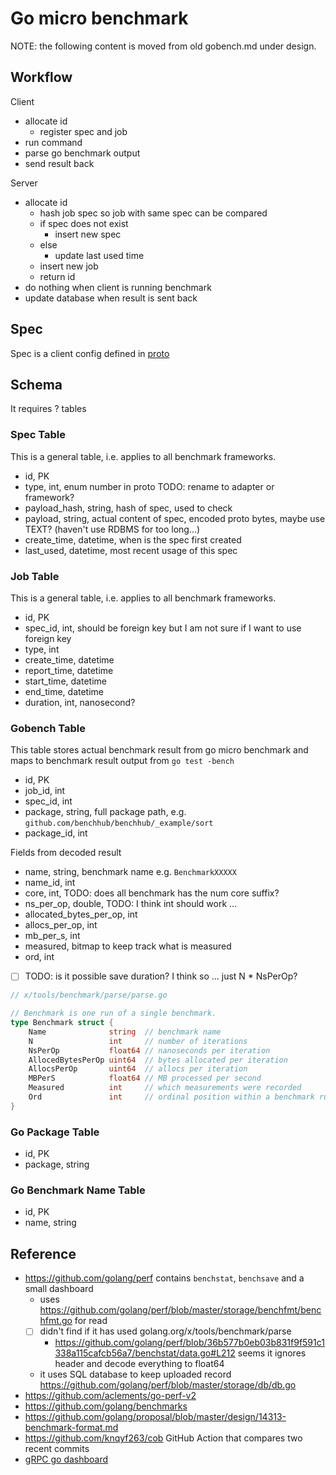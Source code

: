 # Go micro benchmark



NOTE: the following content is moved from old gobench.md under design.

## Workflow

Client

- allocate id
  - register spec and job
- run command
- parse go benchmark output
- send result back

Server

- allocate id
  - hash job spec so job with same spec can be compared
  - if spec does not exist
    - insert new spec
  - else
    - update last used time
  - insert new job
  - return id
- do nothing when client is running benchmark
- update database when result is sent back

## Spec

Spec is a client config defined in [proto](../../bhpb/gobench.proto)

## Schema

It requires ? tables

### Spec Table

This is a general table, i.e. applies to all benchmark frameworks.

- id, PK
- type, int, enum number in proto TODO: rename to adapter or framework?
- payload_hash, string, hash of spec, used to check
- payload, string, actual content of spec, encoded proto bytes, maybe use TEXT? (haven't use RDBMS for too long...)
- create_time, datetime, when is the spec first created
- last_used, datetime, most recent usage of this spec

### Job Table

This is a general table, i.e. applies to all benchmark frameworks.

- id, PK
- spec_id, int, should be foreign key but I am not sure if I want to use foreign key
- type, int
- create_time, datetime
- report_time, datetime
- start_time, datetime
- end_time, datetime
- duration, int, nanosecond?

### Gobench Table

This table stores actual benchmark result from go micro benchmark and maps to benchmark result output from `go test -bench`

- id, PK
- job_id, int
- spec_id, int
- package, string, full package path, e.g. `github.com/benchhub/benchhub/_example/sort`
- package_id, int

Fields from decoded result

- name, string, benchmark name e.g. `BenchmarkXXXXX`
- name_id, int
- core, int, TODO: does all benchmark has the num core suffix?
- ns_per_op, double, TODO: I think int should work ...
- allocated_bytes_per_op, int
- allocs_per_op, int
- mb_per_s, int
- measured, bitmap to keep track what is measured
- ord, int
- [ ] TODO: is it possible save duration? I think so ... just N * NsPerOp?

```go
// x/tools/benchmark/parse/parse.go

// Benchmark is one run of a single benchmark.
type Benchmark struct {
	Name              string  // benchmark name
	N                 int     // number of iterations
	NsPerOp           float64 // nanoseconds per iteration
	AllocedBytesPerOp uint64  // bytes allocated per iteration
	AllocsPerOp       uint64  // allocs per iteration
	MBPerS            float64 // MB processed per second
	Measured          int     // which measurements were recorded
	Ord               int     // ordinal position within a benchmark run
}
```

### Go Package Table

- id, PK
- package, string

### Go Benchmark Name Table

- id, PK
- name, string

## Reference

- https://github.com/golang/perf contains `benchstat`, `benchsave` and a small dashboard
  - uses https://github.com/golang/perf/blob/master/storage/benchfmt/benchfmt.go for read
  - [ ] didn't find if it has used golang.org/x/tools/benchmark/parse
    - https://github.com/golang/perf/blob/36b577b0eb03b831f9f591c1338a115cafcb56a7/benchstat/data.go#L212 seems it ignores header and decode everything to float64
  - it uses SQL database to keep uploaded record https://github.com/golang/perf/blob/master/storage/db/db.go
- https://github.com/aclements/go-perf-v2
- https://github.com/golang/benchmarks
- https://github.com/golang/proposal/blob/master/design/14313-benchmark-format.md
- https://github.com/knqyf263/cob GitHub Action that compares two recent commits
- [gRPC go dashboard](https://performance-dot-grpc-testing.appspot.com/explore?dashboard=5652536396611584&widget=490377658&container=1286539696)
